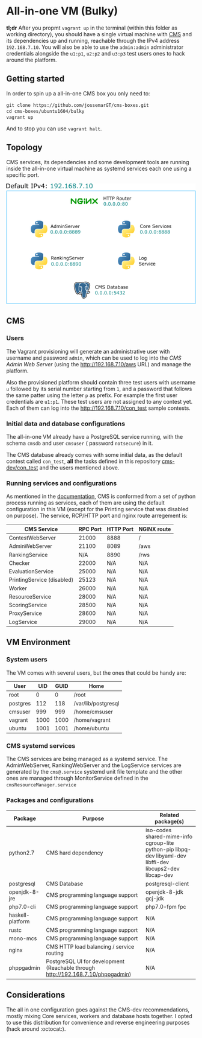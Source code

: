 # All-in-one VM (Bulky)

**tl;dr** After you propmt `vagrant up` in the terminal (within this folder as
working directory), you should have a single virtual machine with [CMS](https://github.com/cms-dev/cms)
and its dependencies up and running, reachable through the IPv4 address
`192.168.7.10`. You will also be able to use the `admin:admin` administrator
credentials alongside the `u1:p1`, `u2:p2` and `u3:p3` test users ones to hack
around the platform.

## Getting started

In order to spin up a all-in-one CMS box you only need to:

```shell
git clone https://github.com/jossemarGT/cms-boxes.git
cd cms-boxes/ubuntu1604/bulky
vagrant up
```

And to stop you can use `vagrant halt`.

## Topology

CMS services, its dependencies and some development tools are running inside
the all-in-one virtual machine as systemd services each one using a specific
port.

![CMS all-in-one box topology](../../docs/img/cms_boxes_all_in_one_topology.png)

## CMS

### Users

The Vagrant provisioning will generate an administrative user with username
and password `admin`, which can be used to log into the *CMS Admin Web Server*
(using the <http://192.168.7.10/aws> URL) and manage the platform.

Also the provisioned platform should contain three test users with username
`u` followed by its serial number starting from `1`, and a password that
follows the same patter using the letter `p` as prefix. For example the first
user credentials are `u1:p1`. These test users are not assigned to any contest
yet. Each of them can log into the <http://192.168.7.10/con_test> sample
contests.

### Initial data and database configurations

The all-in-one VM already have a PostgreSQL service running, with the schema
`cmsdb` and user `cmsuser` ( password `notsecure`) in it.

The CMS database already comes with some initial data, as the default contest
called `con_test`, **all** the tasks defined in this repository [cms-dev/con_test](https://github.com/cms-dev/con_test)
and the users mentioned above.

### Running services and configurations

As mentioned in the [documentation](https://cms.readthedocs.io/en/v1.3/Introduction.html#services),
CMS is conformed from a set of python process running as services, each of
them are using the default configuration in this VM (except for the Printing
service that was disabled on purpose). The service, RCP/HTTP port and nginx
route arregement is:

CMS Service | RPC Port | HTTP Port | NGINX route
---|---|---|---
ContestWebServer | 21000 | 8888 | /
AdminWebServer | 21100 | 8089 | /aws
RankingService | N/A | 8890 | /rws
Checker | 22000 | N/A | N/A
EvaluationService | 25000 | N/A | N/A
PrintingService (disabled) | 25123 | N/A | N/A
Worker | 26000 | N/A | N/A
ResourceService |28000 | N/A | N/A
ScoringService | 28500 | N/A | N/A
ProxyService | 28600 | N/A | N/A
LogService | 29000 | N/A | N/A

## VM Environment

### System users

The VM comes with several users, but the ones that could be handy are:

User | UID | GUID | Home
-----|-----|------|-----
root | 0 | 0 | /root
postgres | 112 | 118 | /var/lib/postgresql
cmsuser | 999 | 999 | /home/cmsuser
vagrant | 1000 | 1000 | /home/vagrant
ubuntu | 1001 | 1001 | /home/ubuntu

### CMS systemd services

The CMS services are being managed as a systemd service. The AdminWebServer,
RankingWebServer and the LogService services are generated by the
`cms@.service` systemd unit file template and the other ones are managed
through MonitorService defined in the `cmsResourceManager.service`

### Packages and configurations

Package | Purpose | Related package(s)
--------|---------|-------------------
python2.7 | CMS hard dependency | iso-codes shared-mime-info cgroup-lite  python-pip libpq-dev libyaml-dev libffi-dev libcups2-dev libcap-dev
postgresql | CMS Database | postgresql-client
openjdk-8-jre | CMS programming language support | openjdk-8-jdk gcj-jdk
php7.0-cli | CMS programming language support | php7.0-fpm fpc
haskell-platform | CMS programming language support| N/A
rustc | CMS programming language support | N/A
mono-mcs | CMS programming language support | N/A
nginx | CMS HTTP load balancing / service routing | N/A
phppgadmin | PostgreSQL UI for development (Reachable through <http://192.168.7.10/phppgadmin>) | N/A

## Considerations

The all in one configuration goes against the CMS-dev recommendations, mostly
mixing Core services, workers and database hosts together. I opted to use this
distribution for convenience and reverse engineering purposes (hack around
:octocat:).
